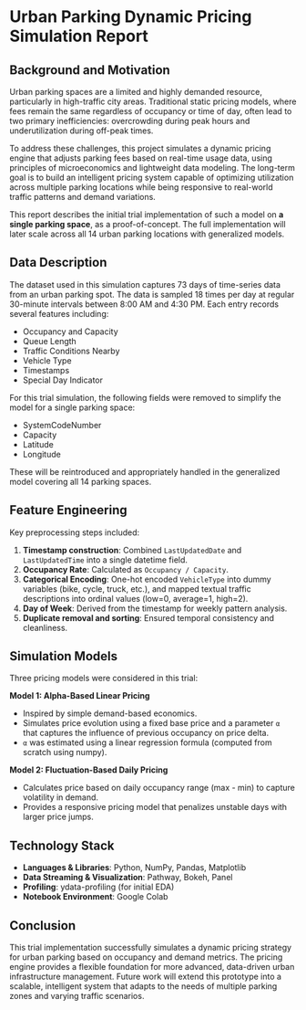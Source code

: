 Urban Parking Dynamic Pricing Simulation Report
===============================================

Background and Motivation
-------------------------
Urban parking spaces are a limited and highly demanded resource, particularly in high-traffic city areas. Traditional static pricing models, where fees remain the same regardless of occupancy or time of day, often lead to two primary inefficiencies: overcrowding during peak hours and underutilization during off-peak times.

To address these challenges, this project simulates a dynamic pricing engine that adjusts parking fees based on real-time usage data, using principles of microeconomics and lightweight data modeling. The long-term goal is to build an intelligent pricing system capable of optimizing utilization across multiple parking locations while being responsive to real-world traffic patterns and demand variations.

This report describes the initial trial implementation of such a model on **a single parking space**, as a proof-of-concept. The full implementation will later scale across all 14 urban parking locations with generalized models.

Data Description
----------------
The dataset used in this simulation captures 73 days of time-series data from an urban parking spot. The data is sampled 18 times per day at regular 30-minute intervals between 8:00 AM and 4:30 PM. Each entry records several features including:

- Occupancy and Capacity
- Queue Length
- Traffic Conditions Nearby
- Vehicle Type
- Timestamps
- Special Day Indicator

For this trial simulation, the following fields were removed to simplify the model for a single parking space:
- SystemCodeNumber
- Capacity
- Latitude
- Longitude

These will be reintroduced and appropriately handled in the generalized model covering all 14 parking spaces.

Feature Engineering
-------------------
Key preprocessing steps included:

1. **Timestamp construction**: Combined `LastUpdatedDate` and `LastUpdatedTime` into a single datetime field.
2. **Occupancy Rate**: Calculated as `Occupancy / Capacity`.
3. **Categorical Encoding**: One-hot encoded `VehicleType` into dummy variables (bike, cycle, truck, etc.), and mapped textual traffic descriptions into ordinal values (low=0, average=1, high=2).
4. **Day of Week**: Derived from the timestamp for weekly pattern analysis.
5. **Duplicate removal and sorting**: Ensured temporal consistency and cleanliness.

Simulation Models
-----------------
Three pricing models were considered in this trial:

**Model 1: Alpha-Based Linear Pricing**
- Inspired by simple demand-based economics.
- Simulates price evolution using a fixed base price and a parameter `α` that captures the influence of previous occupancy on price delta.
- `α` was estimated using a linear regression formula (computed from scratch using numpy).

**Model 2: Fluctuation-Based Daily Pricing**
- Calculates price based on daily occupancy range (max - min) to capture volatility in demand.
- Provides a responsive pricing model that penalizes unstable days with larger price jumps.

Technology Stack
----------------
- **Languages & Libraries**: Python, NumPy, Pandas, Matplotlib
- **Data Streaming & Visualization**: Pathway, Bokeh, Panel
- **Profiling**: ydata-profiling (for initial EDA)
- **Notebook Environment**: Google Colab

Conclusion
----------
This trial implementation successfully simulates a dynamic pricing strategy for urban parking based on occupancy and demand metrics. The pricing engine provides a flexible foundation for more advanced, data-driven urban infrastructure management. Future work will extend this prototype into a scalable, intelligent system that adapts to the needs of multiple parking zones and varying traffic scenarios.


